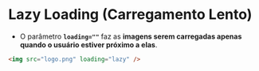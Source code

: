 # Lazy Loading (Carregamento Lento)

- O parâmetro **`loading=""`** faz as **imagens serem carregadas apenas quando o usuário estiver próximo a elas**.

```html
<img src="logo.png" loading="lazy" />
```
